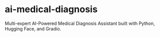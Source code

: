 # ai-medical-diagnosis
Multi-expert AI-Powered Medical Diagnosis Assistant built with Python, Hugging Face, and Gradio.
